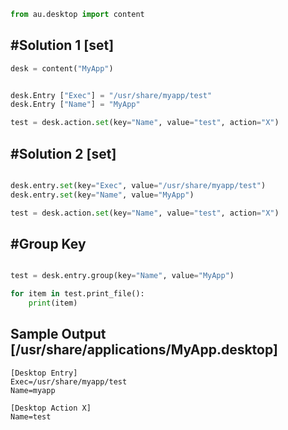 



```py
from au.desktop import content
```

##  #Solution 1 [set]
```py
desk = content("MyApp")


desk.Entry ["Exec"] = "/usr/share/myapp/test"
desk.Entry ["Name"] = "MyApp"

test = desk.action.set(key="Name", value="test", action="X")


```

##  #Solution 2 [set]
```py

desk.entry.set(key="Exec", value="/usr/share/myapp/test")
desk.entry.set(key="Name", value="MyApp")

test = desk.action.set(key="Name", value="test", action="X")

```


## #Group Key

```py

test = desk.entry.group(key="Name", value="MyApp")

```


```py
for item in test.print_file():
    print(item)
````

## Sample Output [/usr/share/applications/MyApp.desktop]
```
[Desktop Entry]
Exec=/usr/share/myapp/test
Name=myapp

[Desktop Action X]
Name=test
```
